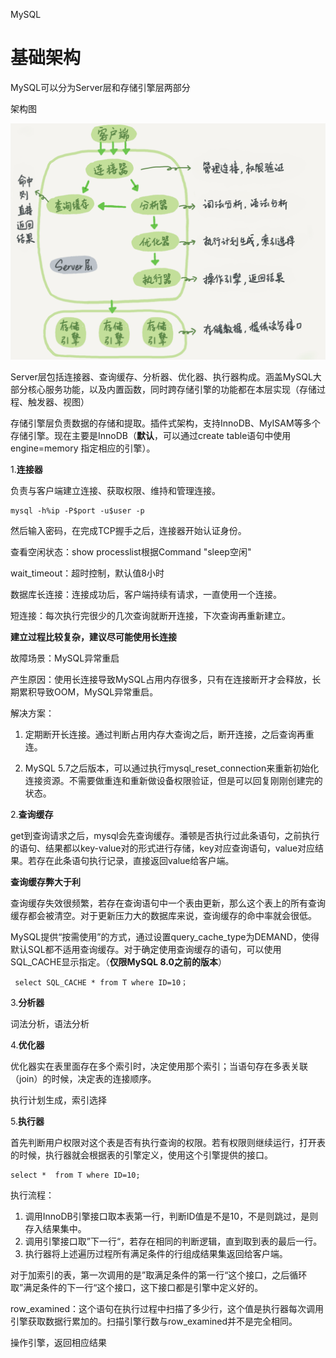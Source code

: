 MySQL

# 基础架构

MySQL可以分为Server层和存储引擎层两部分

架构图

![](./images/架构图.png)

Server层包括连接器、查询缓存、分析器、优化器、执行器构成。涵盖MySQL大部分核心服务功能，以及内置函数，同时跨存储引擎的功能都在本层实现（存储过程、触发器、视图）

存储引擎层负责数据的存储和提取。插件式架构，支持InnoDB、MyISAM等多个存储引擎。现在主要是InnoDB（**默认**，可以通过create table语句中使用engine=memory 指定相应的引擎）。

1.**连接器**

负责与客户端建立连接、获取权限、维持和管理连接。

```mysql
mysql -h%ip -P$port -u$user -p
```

然后输入密码，在完成TCP握手之后，连接器开始认证身份。

查看空闲状态：show processlist根据Command "sleep空闲"

wait_timeout：超时控制，默认值8小时

数据库长连接：连接成功后，客户端持续有请求，一直使用一个连接。

短连接：每次执行完很少的几次查询就断开连接，下次查询再重新建立。

**建立过程比较复杂，建议尽可能使用长连接**

故障场景：MySQL异常重启

产生原因：使用长连接导致MySQL占用内存很多，只有在连接断开才会释放，长期累积导致OOM，MySQL异常重启。

解决方案：

1. 定期断开长连接。通过判断占用内存大查询之后，断开连接，之后查询再重连。

2.  MySQL 5.7之后版本，可以通过执行mysql_reset_connection来重新初始化连接资源。不需要做重连和重新做设备权限验证，但是可以回复刚刚创建完的状态。

2.**查询缓存**

get到查询请求之后，mysql会先查询缓存。潘顿是否执行过此条语句，之前执行的语句、结果都以key-value对的形式进行存储，key对应查询语句，value对应结果。若存在此条语句执行记录，直接返回value给客户端。

**查询缓存弊大于利**

查询缓存失效很频繁，若存在查询语句中一个表由更新，那么这个表上的所有查询缓存都会被清空。对于更新压力大的数据库来说，查询缓存的命中率就会很低。

MySQL提供“按需使用”的方式，通过设置query_cache_type为DEMAND，使得默认SQL都不适用查询缓存。对于确定使用查询缓存的语句，可以使用SQL_CACHE显示指定。（**仅限MySQL 8.0之前的版本**）

```mysql
 select SQL_CACHE * from T where ID=10；
```

3.**分析器**

词法分析，语法分析

4.**优化器**

优化器实在表里面存在多个索引时，决定使用那个索引；当语句存在多表关联（join）的时候，决定表的连接顺序。

执行计划生成，索引选择

5.**执行器**

首先判断用户权限对这个表是否有执行查询的权限。若有权限则继续运行，打开表的时候，执行器就会根据表的引擎定义，使用这个引擎提供的接口。

```mysql
select *  from T where ID=10;
```

执行流程：

1. 调用InnoDB引擎接口取本表第一行，判断ID值是不是10，不是则跳过，是则存入结果集中。
2. 调用引擎接口取”下一行“，若存在相同的判断逻辑，直到取到表的最后一行。
3. 执行器将上述遍历过程所有满足条件的行组成结果集返回给客户端。

对于加索引的表，第一次调用的是”取满足条件的第一行“这个接口，之后循环取”满足条件的下一行“这个接口，这下接口都是引擎中定义好的。

row_examined：这个语句在执行过程中扫描了多少行，这个值是执行器每次调用引擎获取数据行累加的。扫描引擎行数与row_examined并不是完全相同。

操作引擎，返回相应结果



